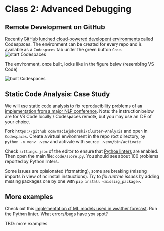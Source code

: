 # Class 2: Advanced Debugging

## Remote Development on GitHub

Recently [GitHub lunched cloud-powered developent environments](https://github.com/features/codespaces) called Codespaces.
The environment can be created for every repo and is available as a `Codespaces` tab under the green button `Code`. 
![start Codespaces](figures/start_codespaces.png)

The environment, once built, looks like in the figure below (resembling VS Code)

![built Codespaces](figures/built_codespaces.png)

## Static Code Analysis: Case Study

We will use static code analysis to fix reproducibility problems of an [implementation from a major NLP conference](https://aclanthology.org/2020.emnlp-main.135.PDF). 
Note: the instruction below are for VS Code locally / Codespaces remote, but you may use an IDE of your choice.

Fork `https://github.com/maciejskorski/Cluster-Analysis` and open in `Codespaces`. Create a virtual environment in the repo root directory, by `python -m venv .venv` and activate with `source .venv/bin/activate`. 

Check `settings.json` of the editor to ensure that [Python linters](https://code.visualstudio.com/docs/python/linting) are enabled.
Then open the main file: `code/score.py`. You should see about 100 problems reported by Python linters.

Some issues are opinionated (formatting), some are breaking (missing imports in view of no install instructions).
Try to *fix runtime issues* by adding missing packages one by one with `pip install <missing_package>`.



## More examples

Check out this [implementation of ML models used in weather forecast](https://github.com/jieyu97/mvpp).
Run the Python linter. What errors/bugs have you spot?

TBD: more examples
